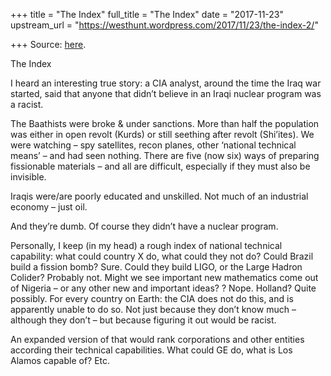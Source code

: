 +++
title = "The Index"
full_title = "The Index"
date = "2017-11-23"
upstream_url = "https://westhunt.wordpress.com/2017/11/23/the-index-2/"

+++
Source: [here](https://westhunt.wordpress.com/2017/11/23/the-index-2/).

The Index

I heard an interesting true story: a CIA analyst, around the time the
Iraq war started, said that anyone that didn’t believe in an Iraqi
nuclear program was a racist.

The Baathists were broke & under sanctions. More than half the
population was either in open revolt (Kurds) or still seething after
revolt (Shi’ites). We were watching – spy satellites, recon planes,
other ‘national technical means’ – and had seen nothing. There are five
(now six) ways of preparing fissionable materials – and all are
difficult, especially if they must also be invisible.

Iraqis were/are poorly educated and unskilled. Not much of an industrial
economy – just oil.

And they’re dumb. Of course they didn’t have a nuclear program.

Personally, I keep (in my head) a rough index of national technical
capability: what could country X do, what could they not do? Could
Brazil build a fission bomb? Sure. Could they build LIGO, or the Large
Hadron Colider? Probably not. Might we see important new mathematics
come out of Nigeria – or any other new and important ideas? ? Nope.
Holland? Quite possibly. For every country on Earth: the CIA does not do
this, and is apparently unable to do so. Not just because they don’t
know much – although they don’t – but because figuring it out would be
racist.

An expanded version of that would rank corporations and other entities
according their technical capabilities. What could GE do, what is Los
Alamos capable of? Etc.

